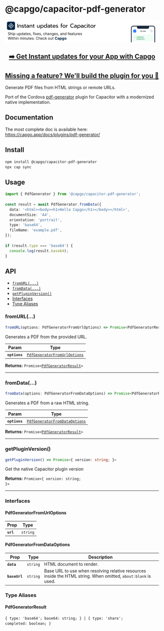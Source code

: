 # @capgo/capacitor-pdf-generator
 <a href="https://capgo.app/"><img src='https://raw.githubusercontent.com/Cap-go/capgo/main/assets/capgo_banner.png' alt='Capgo - Instant updates for capacitor'/></a>

<div align="center">
  <h2><a href="https://capgo.app/?ref=plugin"> ➡️ Get Instant updates for your App with Capgo</a></h2>
  <h2><a href="https://capgo.app/consulting/?ref=plugin"> Missing a feature? We’ll build the plugin for you 💪</a></h2>
</div>


Generate PDF files from HTML strings or remote URLs.

Port of the Cordova [pdf-generator](https://github.com/feedhenry-staff/pdf-generator) plugin for Capacitor with a modernized native implementation.

## Documentation

The most complete doc is available here: https://capgo.app/docs/plugins/pdf-generator/

## Install

```bash
npm install @capgo/capacitor-pdf-generator
npx cap sync
```

## Usage

```ts
import { PdfGenerator } from '@capgo/capacitor-pdf-generator';

const result = await PdfGenerator.fromData({
  data: '<html><body><h1>Hello Capgo</h1></body></html>',
  documentSize: 'A4',
  orientation: 'portrait',
  type: 'base64',
  fileName: 'example.pdf',
});

if (result.type === 'base64') {
  console.log(result.base64);
}
```

## API

<docgen-index>

* [`fromURL(...)`](#fromurl)
* [`fromData(...)`](#fromdata)
* [`getPluginVersion()`](#getpluginversion)
* [Interfaces](#interfaces)
* [Type Aliases](#type-aliases)

</docgen-index>

<docgen-api>
<!--Update the source file JSDoc comments and rerun docgen to update the docs below-->

### fromURL(...)

```typescript
fromURL(options: PdfGeneratorFromUrlOptions) => Promise<PdfGeneratorResult>
```

Generates a PDF from the provided URL.

| Param         | Type                                                                              |
| ------------- | --------------------------------------------------------------------------------- |
| **`options`** | <code><a href="#pdfgeneratorfromurloptions">PdfGeneratorFromUrlOptions</a></code> |

**Returns:** <code>Promise&lt;<a href="#pdfgeneratorresult">PdfGeneratorResult</a>&gt;</code>

--------------------


### fromData(...)

```typescript
fromData(options: PdfGeneratorFromDataOptions) => Promise<PdfGeneratorResult>
```

Generates a PDF from a raw HTML string.

| Param         | Type                                                                                |
| ------------- | ----------------------------------------------------------------------------------- |
| **`options`** | <code><a href="#pdfgeneratorfromdataoptions">PdfGeneratorFromDataOptions</a></code> |

**Returns:** <code>Promise&lt;<a href="#pdfgeneratorresult">PdfGeneratorResult</a>&gt;</code>

--------------------


### getPluginVersion()

```typescript
getPluginVersion() => Promise<{ version: string; }>
```

Get the native Capacitor plugin version

**Returns:** <code>Promise&lt;{ version: string; }&gt;</code>

--------------------


### Interfaces


#### PdfGeneratorFromUrlOptions

| Prop      | Type                |
| --------- | ------------------- |
| **`url`** | <code>string</code> |


#### PdfGeneratorFromDataOptions

| Prop          | Type                | Description                                                                                                    |
| ------------- | ------------------- | -------------------------------------------------------------------------------------------------------------- |
| **`data`**    | <code>string</code> | HTML document to render.                                                                                       |
| **`baseUrl`** | <code>string</code> | Base URL to use when resolving relative resources inside the HTML string. When omitted, `about:blank` is used. |


### Type Aliases


#### PdfGeneratorResult

<code>{ type: 'base64'; base64: string; } | { type: 'share'; completed: boolean; }</code>

</docgen-api>
